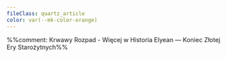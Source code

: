 ```yaml
---
fileClass: quartz_article
color: var(--mk-color-orange)
---
```

%%comment: Krwawy Rozpad - Więcej w Historia Elyean — Koniec Złotej Ery Starożytnych%%